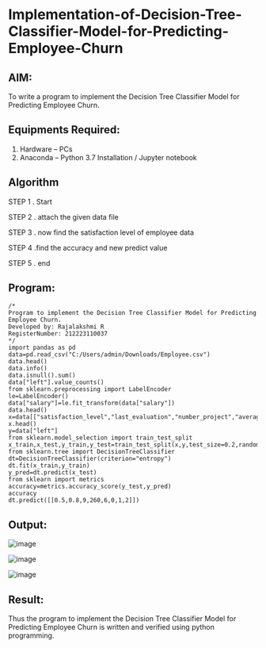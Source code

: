 # Implementation-of-Decision-Tree-Classifier-Model-for-Predicting-Employee-Churn

## AIM:
To write a program to implement the Decision Tree Classifier Model for Predicting Employee Churn.

## Equipments Required:
1. Hardware – PCs
2. Anaconda – Python 3.7 Installation / Jupyter notebook

## Algorithm
STEP 1 . Start 

STEP 2 . attach the given data file 

STEP 3 . now find the satisfaction level of employee data 

STEP 4 .find the accuracy and new predict value 

STEP 5 . end

## Program:
```
/*
Program to implement the Decision Tree Classifier Model for Predicting Employee Churn.
Developed by: Rajalakshmi R
RegisterNumber: 212223110037
*/
import pandas as pd
data=pd.read_csv("C:/Users/admin/Downloads/Employee.csv")
data.head()
data.info()
data.isnull().sum()
data["left"].value_counts()
from sklearn.preprocessing import LabelEncoder
le=LabelEncoder()
data["salary"]=le.fit_transform(data["salary"])
data.head()
x=data[["satisfaction_level","last_evaluation","number_project","average_montly_hours","time_spend_company","Work_accident","promotion_last_5years","salary"]]
x.head()
y=data["left"]
from sklearn.model_selection import train_test_split
x_train,x_test,y_train,y_test=train_test_split(x,y,test_size=0.2,random_state=100)
from sklearn.tree import DecisionTreeClassifier
dt=DecisionTreeClassifier(criterion="entropy")
dt.fit(x_train,y_train)
y_pred=dt.predict(x_test)
from sklearn import metrics
accuracy=metrics.accuracy_score(y_test,y_pred)
accuracy
dt.predict([[0.5,0.8,9,260,6,0,1,2]])
```

## Output:
![image](https://github.com/user-attachments/assets/d672b72b-f4cd-4d70-bb31-ee1f214230e6)

![image](https://github.com/user-attachments/assets/85a69236-c9ef-4f85-87d0-e911205a3af6)

![image](https://github.com/user-attachments/assets/c4a13375-9823-4955-a204-df405a6dcc43)


## Result:
Thus the program to implement the  Decision Tree Classifier Model for Predicting Employee Churn is written and verified using python programming.
